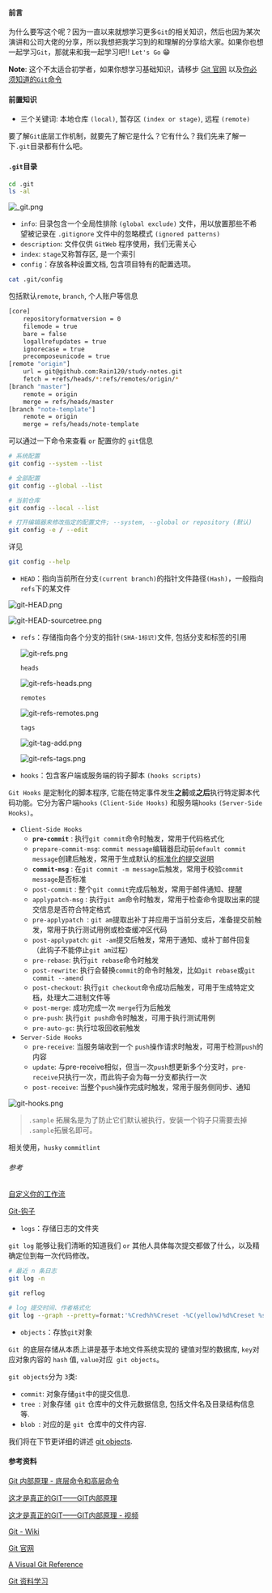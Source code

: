 #### 前言

为什么要写这个呢？因为一直以来就想学习更多`Git`的相关知识，然后也因为某次演讲和公司大佬的分享，所以我想把我学习到的和理解的分享给大家。如果你也想一起学习`Git`，那就来和我一起学习吧!! `Let's Go` 😁

**Note**: 这个不太适合初学者，如果你想学习基础知识，请移步 [Git 官网](https://git-scm.com/) 以及[你必须知道的`Git`命令](notes/git-npm/you-must-know-git-commands.md)

#### 前置知识

- 三个关键词: 本地仓库 `(local)`, 暂存区 `(index or stage)`, 远程 `(remote)`

要了解`Git`底层工作机制，就要先了解它是什么？它有什么？我们先来了解一下`.git`目录都有什么吧。

#### `.git`目录

```sh
cd .git
ls -al
```

![_git.png](./images/_git.png)

- `info`: 目录包含一个全局性排除 `(global exclude)` 文件，用以放置那些不希望被记录在 `.gitignore` 文件中的忽略模式 `(ignored patterns)`
- `description`: 文件仅供 `GitWeb` 程序使用，我们无需关心
- `index`: `stage`又称暂存区, 是一个索引
- `config`：存放各种设置文档, 包含项目特有的配置选项。

```sh
cat .git/config
```

包括默认`remote`,  `branch`, 个人账户等信息

```sh
[core]
	repositoryformatversion = 0
	filemode = true
	bare = false
	logallrefupdates = true
	ignorecase = true
	precomposeunicode = true
[remote "origin"]
	url = git@github.com:Rain120/study-notes.git
	fetch = +refs/heads/*:refs/remotes/origin/*
[branch "master"]
	remote = origin
	merge = refs/heads/master
[branch "note-template"]
	remote = origin
	merge = refs/heads/note-template
```

可以通过一下命令来查看 `or` 配置你的 `git`信息

```sh
# 系统配置
git config --system --list

# 全部配置
git config --global --list

# 当前仓库
git config --local --list

# 打开编辑器来修改指定的配置文件; --system, --global or repository (默认)
git config -e / --edit
```

详见

```sh
git config --help
```



- `HEAD`：指向当前所在分支`(current branch)`的指针文件路径`(Hash)`，一般指向`refs`下的某文件

![git-HEAD.png](./images/git-HEAD.png)

![git-HEAD-sourcetree.png](./images/git-HEAD-sourcetree.png)

- `refs`：存储指向各个分支的指针`(SHA-1标识)`文件, 包括分支和标签的引用

  ![git-refs.png](./images/git-refs.png)

  

  `heads`

  ![git-refs-heads.png](./images/git-refs-heads.png)

  `remotes`

  ![git-refs-remotes.png](./images/git-refs-remotes.png)

  `tags`

  ![git-tag-add.png](./images/git-tag-add.png)

  

  ![git-refs-tags.png](./images/git-refs-tags.png)

- `hooks`：包含客户端或服务端的钩子脚本 `(hooks scripts)`

`Git Hooks` 是定制化的脚本程序, 它能在特定事件发生**之前**或**之后**执行特定脚本代码功能。它分为客户端`hooks` `(Client-Side Hooks)` 和服务端`hooks` `(Server-Side Hooks)`。

- `Client-Side Hooks`
  - **`pre-commit`** : 执行`git commit`命令时触发，常用于代码格式化
  - `prepare-commit-msg`: `commit message`编辑器启动前`default commit message`创建后触发，常用于生成默认的[标准化的提交说明](https://conventionalcommits.org/)
  - **`commit-msg`** :  在`git commit -m message`后触发，常用于校验`commit message`是否标准
  - `post-commit` : 整个`git commit`完成后触发，常用于邮件通知、提醒
  - `applypatch-msg` : 执行`git am`命令时触发，常用于检查命令提取出来的提交信息是否符合特定格式
  - `pre-applypatch `: `git am`提取出补丁并应用于当前分支后，准备提交前触发，常用于执行测试用例或检查缓冲区代码
  - `post-applypatch`: `git -am`提交后触发，常用于通知、或补丁邮件回复（此钩子不能停止`git am`过程）
  - `pre-rebase`: 执行`git rebase`命令时触发
  - `post-rewrite`: 执行会替换`commit`的命令时触发，比如`git rebase`或`git commit --amend`
  - `post-checkout`: 执行`git checkout`命令成功后触发，可用于生成特定文档，处理大二进制文件等
  - `post-merge`: 成功完成一次 `merge`行为后触发
  - `pre-push`: 执行`git push`命令时触发，可用于执行测试用例
  - `pre-auto-gc`: 执行垃圾回收前触发
- `Server-Side Hooks`
  - `pre-receive`: 当服务端收到一个 `push`操作请求时触发，可用于检测`push`的内容
  - `update`: 与pre-receive相似，但当一次`push`想更新多个分支时，`pre-receive`只执行一次，而此钩子会为每一分支都执行一次
  - `post-receive`: 当整个`push`操作完成时触发，常用于服务侧同步、通知

![git-hooks.png](./images/git-hooks.png)

>  `.sample` 拓展名是为了防止它们默认被执行，安装一个钩子只需要去掉 `.sample`拓展名即可。

相关使用，`husky` `commitlint`

###### 参考

[自定义你的工作流](https://github.com/geeeeeeeeek/git-recipes/wiki/5.4-Git-钩子：自定义你的工作流)

[Git-钩子](https://git-scm.com/book/zh/v2/自定义-Git-Git-钩子#r_git_hooks)

- `logs`：存储日志的文件夹

 `git log` 能够让我们清晰的知道我们 `or` 其他人具体每次提交都做了什么，以及精确定位到每一次代码修改。

```sh
# 最近 n 条日志
git log -n

git reflog

# log 提交时间、作者格式化
git log --graph --pretty=format:'%Cred%h%Creset -%C(yellow)%d%Creset %s %Cgreen(%cr) %C(bold blue)<%an>%Creset' --abbrev-commit
```



- `objects`：存放`git`对象

`Git `的底层存储从本质上讲是基于本地文件系统实现的 键值对型的数据库, `key`对应对象内容的 `hash` 值, `value`对应` git objects`。

`git objects`分为 `3`类:

- `commit`: 对象存储` git `中的提交信息.
- `tree `: 对象存储` git` 仓库中的文件元数据信息, 包括文件名及目录结构信息等.
- `blob `: 对应的是 `git `仓库中的文件内容.

我们将在下节更详细的讲述 [git objects](notes/git-npm/git-objects.md).

#### 参考资料

[Git 内部原理 - 底层命令和高层命令]([https://git-scm.com/book/zh/v2/Git-%E5%86%85%E9%83%A8%E5%8E%9F%E7%90%86-%E5%BA%95%E5%B1%82%E5%91%BD%E4%BB%A4%E5%92%8C%E9%AB%98%E5%B1%82%E5%91%BD%E4%BB%A4](https://git-scm.com/book/zh/v2/Git-内部原理-底层命令和高层命令))

[这才是真正的GIT——GIT内部原理](https://www.lzane.com/tech/git-internal/)

[这才是真正的GIT——GIT内部原理 - 视频](https://www.bilibili.com/video/av77252063?t=2070)

[Git - Wiki](https://en.wikipedia.org/wiki/Git)

[Git 官网](https://git-scm.com/)

[A Visual Git Reference](https://marklodato.github.io/visual-git-guide/index-en.html)

[Git 资料学习](https://github.com/Rain120/Free-Source#Git)
